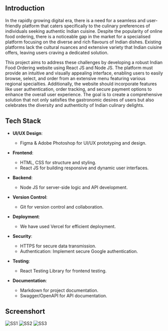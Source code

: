 ## Introduction
In the rapidly growing digital era, there is a need for a seamless and user-friendly platform that caters specifically to the culinary preferences of individuals seeking authentic Indian cuisine. Despite the popularity of online food ordering, there is a noticeable gap in the market for a specialised platform focusing on the diverse and rich flavours of Indian dishes. Existing platforms lack the cultural nuances and extensive variety that Indian cuisine offers, leaving users craving a dedicated solution.

This project aims to address these challenges by developing a robust Indian Food Ordering website using React JS and Node JS. The platform must provide an intuitive and visually appealing interface, enabling users to easily browse, select, and order from an extensive menu featuring various regional specialties. Additionally, the website should incorporate features like user authentication, order tracking, and secure payment options to enhance the overall user experience. The goal is to create a comprehensive solution that not only satisfies the gastronomic desires of users but also celebrates the diversity and authenticity of Indian culinary delights.

## Tech Stack

- **UI/UX Design**:
  - Figma & Adobe Photoshop for UI/UX prototyping and design.

- **Frontend**:
  - HTML, CSS for structure and styling.
  - React JS for building responsive and dynamic user interfaces.

- **Backend**:
  - Node JS for server-side logic and API development.

- **Version Control**:
  - Git for version control and collaboration.

- **Deployment**:
  - We have used Vercel for efficient deployment. 

- **Security**:
  - HTTPS for secure data transmission.
  - Authentication: Implement secure Google authentication.

- **Testing**:
  - React Testing Library for frontend testing.

- **Documentation**:
  - Markdown for project documentation.
  - Swagger/OpenAPI for API documentation.

## Screenshort
![SS1](https://github.com/yatharth-2906/Tasty-Roots/assets/97800277/39623481-7cb2-4681-aabc-37377ac4efc9)
![SS2](https://github.com/yatharth-2906/Tasty-Routes/assets/97800277/14896644-db8f-4694-8958-76fc72d78b2d)
![SS3](https://github.com/yatharth-2906/Tasty-Routes/assets/97800277/d5867728-b2c3-4035-8893-ee69ff3af4f7)
